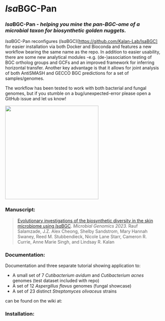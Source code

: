 # *lsa*BGC-Pan

### *lsa*BGC-Pan - *helping you mine the pan-BGC-ome of a microbial taxon for biosynthetic golden nuggets.*

*lsa*BGC-Pan reconfigures (*lsa*BGC)[https://github.com/Kalan-Lab/lsaBGC] for easier installation via both Docker and Bioconda and features a new workflow bearing the same name as the repo. In addition to easier usability, there are some new analytical modules -e.g. (de-)association testing of BGC ortholog groups and GCFs and an improved framework for inferring horizontal transfer. Another key advantage is that it allows for joint analysis of both AntiSMASH and GECCO BGC predictions for a set of samples/genomes. 

The workflow has been tested to work with both bacterial and fungal genomes, but if you stumble on a bug/unexpected-error please open a GitHub issue and let us know!

<img src="https://github.com/Kalan-Lab/lsaBGC-Pan/assets/4260723/3aa3426e-39d6-4d25-91a3-44be288a6ad4" width="300">

### Manuscript:

> [Evolutionary investigations of the biosynthetic diversity in the skin microbiome using *lsa*BGC](https://www.microbiologyresearch.org/content/journal/mgen/10.1099/mgen.0.000988). *Microbial Genomics 2023.* Rauf Salamzade, J.Z. Alex Cheong, Shelby Sandstrom, Mary Hannah Swaney, Reed M. Stubbendieck, Nicole Lane Starr, Cameron R. Currie, Anne Marie Singh, and Lindsay R. Kalan

### Documentation:

Documentation and three separate tutorial showing application to:

* A small set of 7 *Cutibacterium avidum* and *Cutibacterium acnes* genomes (test dataset included with repo)
* A set of 12 *Aspergillus flavus* genomes (fungal showcase)
* A set of 23 distinct *Streptomyces olivaceus* strains

can be found on the wiki at:  

### Installation: 
